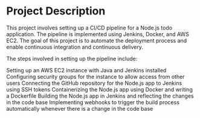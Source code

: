 <h1>Project Description</h1>

This project involves setting up a CI/CD pipeline for a Node.js todo application. The pipeline is implemented using Jenkins, Docker, and AWS EC2. The goal of this project is to automate the deployment process and enable continuous integration and continuous delivery.

The steps involved in setting up the pipeline include:

Setting up an AWS EC2 instance with Java and Jenkins installed
Configuring security groups for the instance to allow access from other users
Connecting the GitHub repository for the Node.js app to Jenkins using SSH tokens
Containerizing the Node.js app using Docker and writing a Dockerfile
Building the Node.js app in Jenkins and reflecting the changes in the code base
Implementing webhooks to trigger the build process automatically whenever there is a change in the code base
